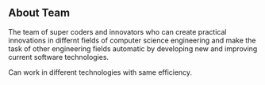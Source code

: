 ## About Team

The team of super coders and innovators who can create practical innovations in differnt fields of computer science engineering and make the task of other engineering fields automatic by developing new and improving current software technologies.

Can work in different technologies with same efficiency.

